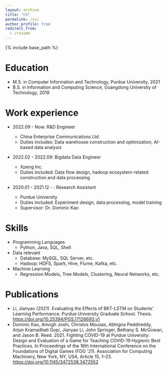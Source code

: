 ```yaml
---
layout: archive
title: "CV"
permalink: /cv/
author_profile: true
redirect_from:
  - /resume
---
```


{% include base_path %}

Education
======
* M.S. in Computer Information and Technology, Purdue University, 2021
* B.S. in Information and Computing Science, Guangdong University of Technology, 2019

Work experience
======
* 2022.09 - Now: R&D Engineer
  * China Enterprise Communications Ltd.
  * Duties includes: Data warehouse construction and optimization, AI-based data analysis

* 2022.02 - 2022.09: Bigdata Data Engineer
  * Xpeng Inc.
  * Duties included: Data flow design, hadoop ecosystem-related construction and data processing

* 2020.01 - 2021.12 - : Research Assistant
  * Purdue University
  * Duties included: Experiment design, data processing, model training
  * Supervisor: Dr. Dominic Kao
  
Skills
======
* Programming Languages
  * Python, Java, SQL, Shell
* Data relevant
  * Database: MySQL, SQL Server, etc.
  * Hadoop: HDFS, Spark, Hive, Flume, Kafka, etc.
* Machine Learning
  * Regression Models, Tree Models, Clustering, Neural Networks, etc.

Publications
======
* Li, Jianyao (2021). Evaluating the Effects of BKT-LSTM on Students' Learning Performance. Purdue University Graduate School. Thesis. https://doi.org/10.25394/PGS.17126693.v1
* Dominic Kao, Amogh Joshi, Christos Mousas, Abhigna Peddireddy, Arjun Kramadhati Gopi, Jianyao Li, John Springer, Bethany S. McGowan, and Jason B. Reed. 2021. Fighting COVID-19 at Purdue University: Design and Evaluation of a Game for Teaching COVID-19 Hygienic Best Practices. In Proceedings of the 16th International Conference on the Foundations of Digital Games (FDG '21). Association for Computing Machinery, New York, NY, USA, Article 15, 1–23. https://doi.org/10.1145/3472538.3472552

